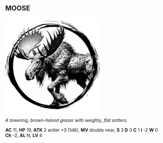 ## MOOSE

![](images/moose.webp)

_A towering, brown-haired grazer with weighty, flat antlers._

**AC** 11, **HP** 19, **ATK** 2 antler +3 (1d6), **MV** double near, **S** 3 **D** 0 **C** 1 **I** -2 **W** 0 **Ch** -2, **AL** N, **LV** 4

